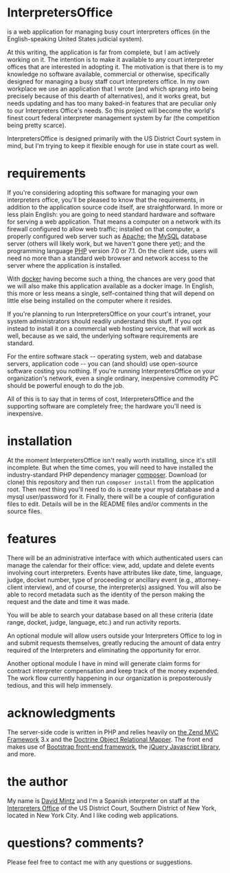 # InterpretersOffice	
is a web application for managing busy court interpreters offices (in the English-speaking United States judicial system).

At this writing, the application is far from complete, but I am actively working on it. The intention is to make it available to any court interpreter offices that are interested in adopting it. The motivation is that there is to my knowledge no software available, commercial or otherwise, specifically designed for managing a busy staff court interpreters office. In my own workplace we use an application that I wrote (and which sprang into being precisely because of this dearth of alternatives), and it works great, but needs updating and has too many baked-in features that are peculiar only to our Interpreters Office's needs. So this project will become the world's finest court federal interpreter management system by far (the competition being pretty scarce).

InterpretersOffice is designed primarily with the US District Court system in mind, but I'm trying to keep it flexible enough for use in state court as well.

# requirements

If you're considering adopting this software for managing your own interpreters office, 
you'll be pleased to know that the requirements, in addition to the application source code 
itself, are straightforward. In more or less plain English: you are going to need standard 
hardware and software for serving a web application. That means a computer on a network with its firewall 
configured to allow web traffic; installed on that computer, a properly configured web 
server such as [Apache](https://httpd.apache.org/); the [MySQL](https://www.mysql.com/) database 
server (others will likely work, but we haven't gone there yet); and the programming language
[PHP](http://php.net/) version 7.0 or 7.1. On the client side, users will need no more than a 
standard web browser and network access to the server where the application is installed.

With [docker](https://www.docker.com/) having become such a thing, the chances are very good 
that we will also make this application available as a docker image. In English, this more or less means a single, 
self-contained thing that will depend on little else being installed on the computer where it resides.

If you're planning to run InterpretersOffice on your court's intranet, your system administrators 
should readily understand this stuff. If you opt instead to install it on a commercial web hosting 
service, that will work as well, because as we said, the underlying software requirements are standard.

For the entire software stack -- operating system, web and database servers, application code -- you can (and should) 
use open-source software costing you nothing. If you're running InterpretersOffice on your organization's network, 
even a single ordinary, inexpensive commodity PC should be powerful enough to do the job.

All of this is to say that in terms of cost, InterpretersOffice and the supporting software are 
completely free; the hardware you'll need is inexpensive.


# installation

At the moment InterpretersOffice isn't really worth installing, since it's still incomplete. But when the time comes, you will need to have installed the industry-standard PHP dependency manager [composer](https://getcomposer.org). Download (or clone) this repository and then run `composer install` from the application root. Then next thing you'll need to do is create your mysql database and a mysql user/password for it. Finally, there will be a couple of configuration files to edit. Details will be in the README files and/or comments in the source files.

# features

There will be an administrative interface with which authenticated users can manage the calendar for their office: view, add, update and delete events involving court interpreters. Events have attributes like date, time, language, judge, docket number, type of proceeding or ancillary event (e.g., attorney-client interview), and of course, the interpreter(s) assigned. You will also  be able to record metadata such as the identity of the person making the request and the date and time it was made.

You will be able to search your database based on all these criteria (date range, docket, judge, language, etc.) and run activity reports.

An optional module will allow users outside your Interpreters Office to log in and submit requests themselves, greatly reducing the amount of data entry required of the Interpreters and eliminating the opportunity for error.

Another optional module I have in mind will generate claim forms for contract interpreter compensation and keep track of the money expended. The work flow currently happening in our organization is preposterously tedious, and this will help immensely.

# acknowledgments

The server-side code is written in PHP and relies heavily on [the Zend MVC Framework](http://framework.zend.com/) 3.x and the [Doctrine Object Relational Mapper](http://www.doctrine-project.org/projects/orm.html). The  front end makes use of [Bootstrap front-end framework](http://getbootstrap.com/), the [jQuery Javascript library](http://jquery.com/), and more.

# the author

My name is [David Mintz](https://davidmintz.org) and I'm a Spanish interpreter on staff at the [Interpreters Office](https://sdnyinterpreters.org/) of the US District Court, Southern District of New York, located in New York City. And I like coding web applications.

# questions? comments?

Please feel free to contact me with any questions or suggestions.


